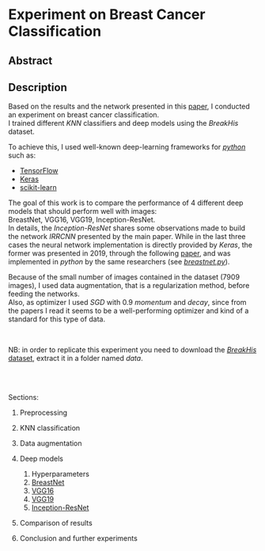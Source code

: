 # Experiment on Breast Cancer Classification

## Abstract

## Description

Based on the results and the network presented in this [paper](https://arxiv.org/abs/1811.04241), I conducted an experiment on breast cancer classification.<br>
I trained different *KNN* classifiers and deep models using the *BreakHis* dataset.

To achieve this, I used well-known deep-learning frameworks for [*python*](https://www.python.org/) such as:

- [TensorFlow](https://www.tensorflow.org/)
- [Keras](https://www.tensorflow.org/api_docs/python/tf/keras)
- [scikit-learn](https://scikit-learn.org/)

The goal of this work is to compare the performance of 4 different deep models that should perform well with images:<br> BreastNet, VGG16, VGG19, Inception-ResNet.<br>
In details, the *Inception-ResNet* shares some observations made to build the network *IRRCNN* presented by the main paper.
While in the last three cases the neural network implementation is directly provided by *Keras*, the former was presented in 2019, through the following [paper](https://www.sciencedirect.com/science/article/pii/S0378437119319995), and was implemented in *python* by the same researchers (see [*breastnet.py*](https://github.com/dariocurr/dl_project/blob/main/breastnet.py)).<br>

Because of the small number of images contained in the dataset (7909 images), I used data augmentation, that is a regularization method, before feeding the networks.<br>
Also, as optimizer I used *SGD* with 0.9 *momentum* and *decay*, since from the papers I read it seems to be a well-performing optimizer and kind of a standard for this type of data. 

<br>

NB: in order to replicate this experiment you need to download the [*BreakHis* dataset](https://web.inf.ufpr.br/vri/databases/breast-cancer-histopathological-database-breakhis/), extract it in a folder named *data*.

<br>

<br>

Sections:

1. Preprocessing


2. KNN classification


3. Data augmentation


4. Deep models

    1. Hyperparameters
    2. [BreastNet](https://www.sciencedirect.com/science/article/pii/S0378437119319995)
    3. [VGG16](https://arxiv.org/abs/1409.1556)
    4. [VGG19](https://arxiv.org/abs/1409.1556)
    5. [Inception-ResNet](https://arxiv.org/abs/1602.07261)


5. Comparison of results


6. Conclusion and further experiments
